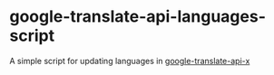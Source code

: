 # google-translate-api-languages-script
A simple script for updating languages in [google-translate-api-x](https://github.com/AidanWelch/google-translate-api)
